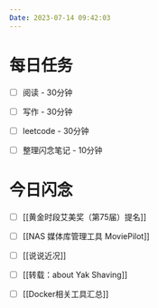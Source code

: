 ```yaml
---
Date: 2023-07-14 09:42:03
---
```


# 每日任务
- [ ] 阅读 - 30分钟
- [ ] 写作 - 30分钟
- [ ] leetcode - 30分钟
- [ ] 整理闪念笔记 - 10分钟


# 今日闪念
- [ ] [[黄金时段艾美奖（第75届）提名]]
- [ ] [[NAS 媒体库管理工具  MoviePilot]]
- [ ] [[说说近况]]
- [ ] [[转载：about Yak Shaving]]
- [ ] [[Docker相关工具汇总]]



